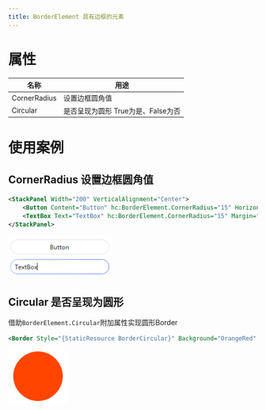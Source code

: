 ```yaml
---
title: BorderElement 具有边框的元素
---
```


# 属性

| 名称 | 用途 |
|-|-|
| CornerRadius | 设置边框圆角值 |
| Circular | 是否呈现为圆形 True为是、False为否 |

# 使用案例

## CornerRadius 设置边框圆角值

```xml
<StackPanel Width="200" VerticalAlignment="Center">
    <Button Content="Button" hc:BorderElement.CornerRadius="15" HorizontalAlignment="Stretch"/>
    <TextBox Text="TextBox" hc:BorderElement.CornerRadius="15" Margin="0,10,0,0"/>
</StackPanel>
```

![BorderElement.CornerRadius](https://raw.githubusercontent.com/HandyOrg/HandyOrgResource/master/HandyControl/Doc/attach/BorderElement.CornerRadius.png)

## Circular 是否呈现为圆形

借助`BorderElement.Circular`附加属性实现圆形Border
```xml
<Border Style="{StaticResource BorderCircular}" Background="OrangeRed" Width="100" Height="100"/>
```
![BorderElement.Circular](https://raw.githubusercontent.com/HandyOrg/HandyOrgResource/master/HandyControl/Doc/attach/BorderElement.Circular.png)